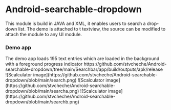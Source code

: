 # Android-searchable-dropdown
This module is build in JAVA and XML, it enables users to search a drop-down list. The demo is attached to t textview, the source can be modified to attach the module to any UI module.

<h3>Demo app</h3>
The demo app loads 195 text entries which are loaded in the background with a foreground progress indicator
https://github.com/stvcheche/Android-searchable-dropdown/tree/main/Searchbar/app/build/outputs/apk/release
<br>
![Scalculator image](https://github.com/stvcheche/Android-searchable-dropdown/blob/main/search.png) 
![Scalculator image](https://github.com/stvcheche/Android-searchable-dropdown/blob/main/searcha.png) 
![Scalculator image](https://github.com/stvcheche/Android-searchable-dropdown/blob/main/searchb.png) 
